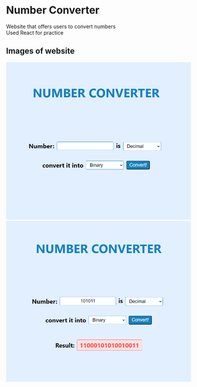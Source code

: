 # Number Converter
Website that offers users to convert numbers  
Used React for practice

## Images of website
![website](img1.png)
![website](img2.png)
